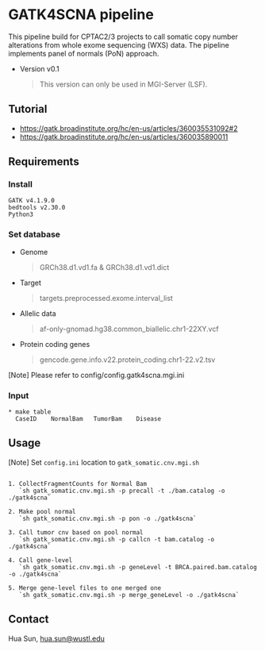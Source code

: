GATK4SCNA pipeline
==================

This pipeline build for CPTAC2/3 projects to call somatic copy number alterations from  whole exome sequencing (WXS) data. The pipeline implements panel of normals (PoN) approach.


* Version v0.1
	
	> This version can only be used in MGI-Server (LSF).


Tutorial
---------------
* https://gatk.broadinstitute.org/hc/en-us/articles/360035531092#2
* https://gatk.broadinstitute.org/hc/en-us/articles/360035890011

Requirements
-------------

### Install

```
GATK v4.1.9.0
bedtools v2.30.0
Python3
```

### Set database

* Genome

	> GRCh38.d1.vd1.fa & GRCh38.d1.vd1.dict

* Target

	> targets.preprocessed.exome.interval_list
	
* Allelic data

	> af-only-gnomad.hg38.common_biallelic.chr1-22XY.vcf

* Protein coding genes

	> gencode.gene.info.v22.protein_coding.chr1-22.v2.tsv


[Note] Please refer to config/config.gatk4scna.mgi.ini


### Input

```
* make table
  CaseID	NormalBam	TumorBam	Disease
```



Usage
-------

[Note] Set `config.ini` location to `gatk_somatic.cnv.mgi.sh`

```

1. CollectFragmentCounts for Normal Bam
   `sh gatk_somatic.cnv.mgi.sh -p precall -t ./bam.catalog -o ./gatk4scna`
    
2. Make pool normal
   `sh gatk_somatic.cnv.mgi.sh -p pon -o ./gatk4scna`
    
3. Call tumor cnv based on pool normal
   `sh gatk_somatic.cnv.mgi.sh -p callcn -t bam.catalog -o ./gatk4scna`

4. Call gene-level
   `sh gatk_somatic.cnv.mgi.sh -p geneLevel -t BRCA.paired.bam.catalog -o ./gatk4scna`
    
5. Merge gene-level files to one merged one  
   `sh gatk_somatic.cnv.mgi.sh -p merge_geneLevel -o ./gatk4scna`

```


Contact
-------------
Hua Sun, <hua.sun@wustl.edu>

